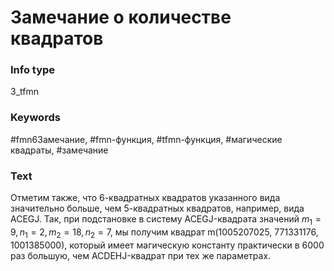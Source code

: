 # Замечание о количестве квадратов
### Info type
3_tfmn
### Keywords
#fmn6Замечание, #fmn-функция, #tfmn-функция, #магические квадраты, #замечание
### Text
Отметим также, что 6-квадратных квадратов указанного вида значительно больше, чем 5-квадратных квадратов, например, вида ACEGJ. Так, при подстановке в систему ACEGJ-квадрата значений $m_1 = 9, n_1 = 2, m_2 = 18, n_2 = 7$, мы получим квадрат m(1005207025, 771331176, 1001385000), который имеет магическую константу практически в 6000 раз большую, чем ACDEHJ-квадрат при тех же параметрах.
